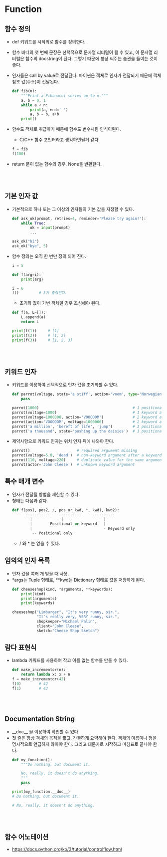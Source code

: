 # Function

## 함수 정의
* def 키워드를 시작의로 함수를 정의한다.
* 함수 바디의 첫 번째 문장은 선택적으로 문자열 리터럴이 될 수 있고, 이 문자열 리터럴은 함수의 docstring이 된다. 
그렇기 때문에 항상 써주는 습관을 들이는 것이 좋다.
* 인자들은 call by value로 전달된다. 파이썬은 객체로 인자가 전달되기 때문에 객체 참조 값(주소)이 전달된다.
    ```python
    def fib(n):
        """Print a Fibonacci series up to n."""
        a, b = 0, 1
        while a < n:
            print(a, end=' ')
            a, b = b, a+b
        print()
    ```

* 함수도 객체로 취급하기 때문에 함수도 변수처럼 인식이된다.
    * C/C++ 함수 포인터라고 생각하면될거 같다.
    ```python
    f = fib
    f(100)
    ```

* return 문이 없는 함수의 경우, None을 반환한다.
</br>
</br>


## 기본 인자 값
* 기본적으로 하나 또는 그 이상의 인자들의 기본 값을 지정할 수 있다.
    ```python
    def ask_ok(prompt, retries=4, reminder='Please try again!'):
        while True:
            ok = input(prompt)
            ...
    
    ask_ok("hi")
    ask_ok("bye", 5)
    ```

* 함수 정의는 오직 한 번만 정의 되어 진다.
    ```python
    i = 5
    
    def f(arg=i):
        print(arg)
    
    i = 6
    f()         # 5가 출력된다.    
    ```

    * 초기화 값이 가변 객체일 경우 조심해야 된다.
    ```python
    def f(a, L=[]):
        L.append(a)
        return L
    
    print(f(1))     # [1]
    print(f(2))     # [1, 2]
    print(f(3))     # [1, 2, 3]
    ```
</br>
</br>


## 키워드 인자
* 키워드를 이용하여 선택적으로 인자 값을 초기화할 수 있다.
    ```python
    def parrot(voltage, state='a stiff', action='voom', type='Norwegian Blue'):
        pass
    
    parrot(1000)                                          # 1 positional argument
    parrot(voltage=1000)                                  # 1 keyword argument
    parrot(voltage=1000000, action='VOOOOOM')             # 2 keyword arguments
    parrot(action='VOOOOOM', voltage=1000000)             # 2 keyword arguments
    parrot('a million', 'bereft of life', 'jump')         # 3 positional arguments
    parrot('a thousand', state='pushing up the daisies')  # 1 positional, 1 keyword
    ```

* 제약사항으로 키워드 인자는 위치 인자 뒤에 나와야 한다.
    ```python
    parrot()                     # required argument missing
    parrot(voltage=5.0, 'dead')  # non-keyword argument after a keyword argument
    parrot(110, voltage=220)     # duplicate value for the same argument
    parrot(actor='John Cleese')  # unknown keyword argument
    ```


## 특수 매개 변수
* 인자가 전달될 방법을 제한할 수 있다.
* 형태는 다음과 같다.
    ```python
    def f(pos1, pos2, /, pos_or_kwd, *, kwd1, kwd2):
          -----------    ----------     ----------
            |             |                  |
            |        Positional or keyword   |
            |                                - Keyword only
             -- Positional only
    ```
    * / 와 * 는 없을 수 있다.


## 임의의 인자 목록
* 인자 값을 여러 개 받을 때 사용.
* *args는 Tuple 형태로, **kwd는 Dictionary 형태로 값을 저장하게 된다.
    ```python
    def cheeseshop(kind, *arguments, **keywords):
        print(kind)
        print(arguments)
        print(keywards)
    
    cheeseshop("Limburger", "It's very runny, sir.",
               "It's really very, VERY runny, sir.",
               shopkeeper="Michael Palin",
               client="John Cleese",
               sketch="Cheese Shop Sketch")
    ```
  
## 람다 표현식
* lambda 키워드를 사용하여 작고 이름 없는 함수를 만들 수 있다.
    ```python
    def make_incrementor(n):
        return lambda x: x + n
    f = make_incrementor(42)
    f(0)        # 42
    f(1)        # 43
    ```
</br>
</br>


## Documentation String
* \_\_doc\_\_ 을 이용하여 확인할 수 있다.
* 첫 줄은 항상 객체의 목적을 짧고, 간결하게 요약해야 한다. 객체의 이름이나 형을 명시적으로 언급하지 않아야 한다. 그리고 대문자로 시작하고 마침표로 끝나야 한다.
    ```python
    def my_function():
        """Do nothing, but document it.
   
        No, really, it doesn't do anything.
        """
        pass
    
    print(my_function.__doc__)
    # Do nothing, but document it.
    
    # No, really, it doesn't do anything.
    ``` 
</br>
</br>

## 함수 어노테이션
* https://docs.python.org/ko/3/tutorial/controlflow.html

  



